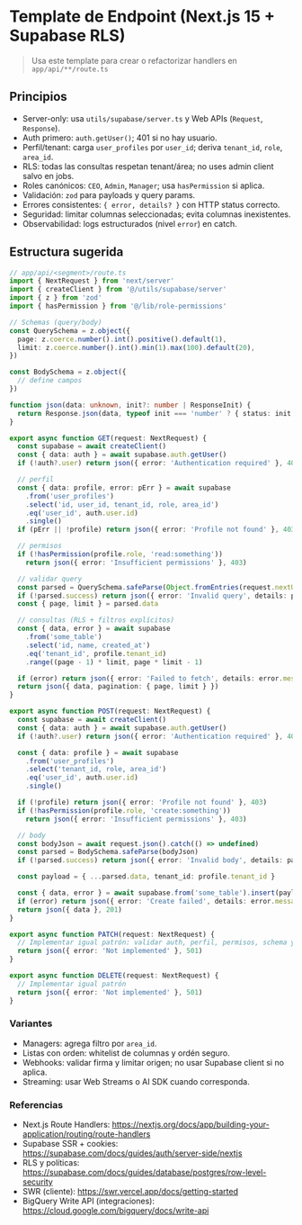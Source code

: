 # Template de Endpoint (Next.js 15 + Supabase RLS)

> Usa este template para crear o refactorizar handlers en `app/api/**/route.ts`

## Principios
- Server-only: usa `utils/supabase/server.ts` y Web APIs (`Request`, `Response`).
- Auth primero: `auth.getUser()`; 401 si no hay usuario.
- Perfil/tenant: carga `user_profiles` por `user_id`; deriva `tenant_id`, `role`, `area_id`.
- RLS: todas las consultas respetan tenant/área; no uses admin client salvo en jobs.
- Roles canónicos: `CEO`, `Admin`, `Manager`; usa `hasPermission` si aplica.
- Validación: `zod` para payloads y query params.
- Errores consistentes: `{ error, details? }` con HTTP status correcto.
- Seguridad: limitar columnas seleccionadas; evita columnas inexistentes.
- Observabilidad: logs estructurados (nivel `error`) en catch.

## Estructura sugerida

```ts
// app/api/<segment>/route.ts
import { NextRequest } from 'next/server'
import { createClient } from '@/utils/supabase/server'
import { z } from 'zod'
import { hasPermission } from '@/lib/role-permissions'

// Schemas (query/body)
const QuerySchema = z.object({
  page: z.coerce.number().int().positive().default(1),
  limit: z.coerce.number().int().min(1).max(100).default(20),
})

const BodySchema = z.object({
  // define campos
})

function json(data: unknown, init?: number | ResponseInit) {
  return Response.json(data, typeof init === 'number' ? { status: init } : init)
}

export async function GET(request: NextRequest) {
  const supabase = await createClient()
  const { data: auth } = await supabase.auth.getUser()
  if (!auth?.user) return json({ error: 'Authentication required' }, 401)

  // perfil
  const { data: profile, error: pErr } = await supabase
    .from('user_profiles')
    .select('id, user_id, tenant_id, role, area_id')
    .eq('user_id', auth.user.id)
    .single()
  if (pErr || !profile) return json({ error: 'Profile not found' }, 403)

  // permisos
  if (!hasPermission(profile.role, 'read:something'))
    return json({ error: 'Insufficient permissions' }, 403)

  // validar query
  const parsed = QuerySchema.safeParse(Object.fromEntries(request.nextUrl.searchParams))
  if (!parsed.success) return json({ error: 'Invalid query', details: parsed.error.flatten() }, 400)
  const { page, limit } = parsed.data

  // consultas (RLS + filtros explícitos)
  const { data, error } = await supabase
    .from('some_table')
    .select('id, name, created_at')
    .eq('tenant_id', profile.tenant_id)
    .range((page - 1) * limit, page * limit - 1)

  if (error) return json({ error: 'Failed to fetch', details: error.message }, 500)
  return json({ data, pagination: { page, limit } })
}

export async function POST(request: NextRequest) {
  const supabase = await createClient()
  const { data: auth } = await supabase.auth.getUser()
  if (!auth?.user) return json({ error: 'Authentication required' }, 401)

  const { data: profile } = await supabase
    .from('user_profiles')
    .select('tenant_id, role, area_id')
    .eq('user_id', auth.user.id)
    .single()

  if (!profile) return json({ error: 'Profile not found' }, 403)
  if (!hasPermission(profile.role, 'create:something'))
    return json({ error: 'Insufficient permissions' }, 403)

  // body
  const bodyJson = await request.json().catch(() => undefined)
  const parsed = BodySchema.safeParse(bodyJson)
  if (!parsed.success) return json({ error: 'Invalid body', details: parsed.error.flatten() }, 400)

  const payload = { ...parsed.data, tenant_id: profile.tenant_id }

  const { data, error } = await supabase.from('some_table').insert(payload).select().single()
  if (error) return json({ error: 'Create failed', details: error.message }, 500)
  return json({ data }, 201)
}

export async function PATCH(request: NextRequest) {
  // Implementar igual patrón: validar auth, perfil, permisos, schema y RLS
  return json({ error: 'Not implemented' }, 501)
}

export async function DELETE(request: NextRequest) {
  // Implementar igual patrón
  return json({ error: 'Not implemented' }, 501)
}
```

### Variantes
- Managers: agrega filtro por `area_id`.
- Listas con orden: whitelist de columnas y ordén seguro.
- Webhooks: validar firma y limitar origen; no usar Supabase client si no aplica.
- Streaming: usar Web Streams o AI SDK cuando corresponda.

### Referencias
- Next.js Route Handlers: https://nextjs.org/docs/app/building-your-application/routing/route-handlers
- Supabase SSR + cookies: https://supabase.com/docs/guides/auth/server-side/nextjs
- RLS y políticas: https://supabase.com/docs/guides/database/postgres/row-level-security
- SWR (cliente): https://swr.vercel.app/docs/getting-started
- BigQuery Write API (integraciones): https://cloud.google.com/bigquery/docs/write-api
